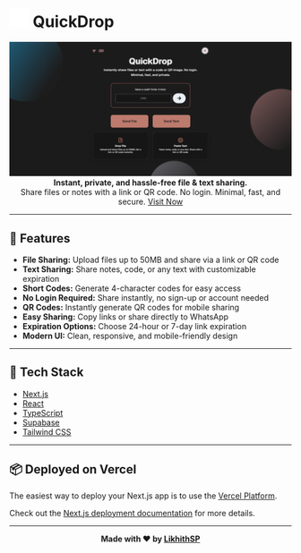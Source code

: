 <h1> <img src="public/favicon.svg" width="35" alt="QuickDrop Logo" /> QuickDrop</h1>
<p align="center">
  <img src="./quickdrop-demo.png">
  <b>Instant, private, and hassle-free file & text sharing.</b><br>
  Share files or notes with a link or QR code. No login. Minimal, fast, and secure.  <a href="https://quickdropx.vercel.app" target="_blank">Visit Now</a> <br>

</p>

---

## 🚀 Features

- **File Sharing:** Upload files up to 50MB and share via a link or QR code
- **Text Sharing:** Share notes, code, or any text with customizable expiration
- **Short Codes:** Generate 4-character codes for easy access
- **No Login Required:** Share instantly, no sign-up or account needed
- **QR Codes:** Instantly generate QR codes for mobile sharing
- **Easy Sharing:** Copy links or share directly to WhatsApp
- **Expiration Options:** Choose 24-hour or 7-day link expiration
- **Modern UI:** Clean, responsive, and mobile-friendly design

---


## 🧰 Tech Stack

- [Next.js](https://nextjs.org/)
- [React](https://reactjs.org/)
- [TypeScript](https://www.typescriptlang.org/)
- [Supabase](https://supabase.io/)
- [Tailwind CSS](https://tailwindcss.com/)

---

## 📦 Deployed on Vercel

The easiest way to deploy your Next.js app is to use the [Vercel Platform](https://vercel.com/new?utm_medium=default-template&filter=next.js&utm_source=create-next-app&utm_campaign=create-next-app-readme).

Check out the [Next.js deployment documentation](https://nextjs.org/docs/app/building-your-application/deploying) for more details.

---

<p align="center">
  <b>Made with ❤️ by <a href="https://github.com/LikhithSP" target="_blank">LikhithSP</a></b>
</p>
